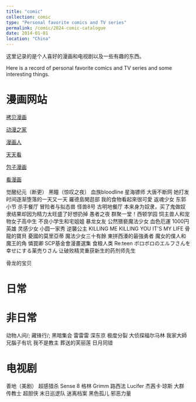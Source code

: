 ```yaml
---
title: "comic"
collection: comic
type: "Personal favorite comics and TV series"
permalink: /comic/2024-comic-catalogue
date: 2014-01-01
location: "China"
---
```


这里记录的是个人喜好的漫画和电视剧以及一些有趣的东西。

Here is a record of personal favorite comics and TV series and some interesting things.

漫画网站
======
[拷贝漫画](https://www.copymanga.site/)

[动漫之家](http://manhua.dmzj.com/)

[漫画人](https://www.1kkk.com/)

[天天看](https://www.ttkmh.com/)

[包子漫画](https://www.czmanga.com/)

[看漫画](https://m.manhuagui.com/)

觉醒纪元（断更）
黑瞳（惊叹之夜）
血族bloodline
星海镖师
大唐不断网
她打发时间逐渐堕落的一天又一天
羅德島閑逛部
我的食物看起來很可愛
返魂少女
东郭小节
杀手餐厅
冒险者与拟态兽 
怪兽8号
古明地餐厅 
本来身为奴隶，买了鬼做奴隶结果却因为精力太旺盛了好想扔掉 
愚者之夜
群聚一堂！西顿学园
饲主兽人和宠物女子高中生 
不良小学生和宅姐姐 
暴龙女友
公然猥褻魔法少女
血色厄運
1000円英雄
灵感少女
小圆一家秀
逆襲公主
KILLING ME KILLING YOU
IT'S MY LIFE
骨龍的寶貝
憂國的莫里亞蒂
魔法少女三十有餘
東拼西湊的最強勇者
魔女的僕人和魔王的角
憐罠卿
SCP基金會漫畫選集
食粮人类
Re:teen
ボロボロのエルフさんを幸せにする薬売りさん
让破败精灵重获新生的药剂师先生


骨龙的宝贝 


日常
======


非日常
======
动物人间/;
藏锋行/;
黑暗集会
雷雷雷
深东京
极度分裂
大侦探福尔马林
我家大師兄腦子有坑
我不是教主
葬送的芙丽莲
日月同错

电视剧
======
善地（美剧）
超感猎杀 Sense 8
格林 Grimm
路西法 Lucifer
杰茜卡·琼斯
大群
传教士
超胆侠
末日巡逻队
迷离档案
黑色孤儿
邪恶力量
